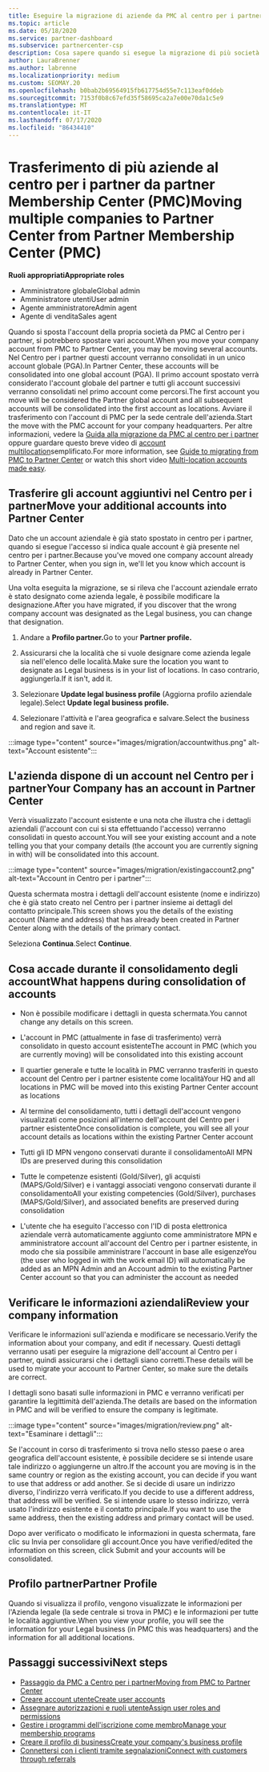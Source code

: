 ```yaml
---
title: Eseguire la migrazione di aziende da PMC al centro per i partner
ms.topic: article
ms.date: 05/18/2020
ms.service: partner-dashboard
ms.subservice: partnercenter-csp
description: Cosa sapere quando si esegue la migrazione di più società dal centro di appartenenza ai partner (PMC) al centro per i partner e consolidarle in un account globale partner.
author: LauraBrenner
ms.author: labrenne
ms.localizationpriority: medium
ms.custom: SEOMAY.20
ms.openlocfilehash: b0bab2b69564915fb617754d55e7c113eaf0ddeb
ms.sourcegitcommit: 7153f0b8c67efd35f58695ca2a7e00e70da1c5e9
ms.translationtype: MT
ms.contentlocale: it-IT
ms.lasthandoff: 07/17/2020
ms.locfileid: "86434410"
---
```

# <a name="moving-multiple-companies-to-partner-center-from-partner-membership-center-pmc"></a><span data-ttu-id="fb538-103">Trasferimento di più aziende al centro per i partner da partner Membership Center (PMC)</span><span class="sxs-lookup"><span data-stu-id="fb538-103">Moving multiple companies to Partner Center from Partner Membership Center (PMC)</span></span>

<span data-ttu-id="fb538-104">**Ruoli appropriati**</span><span class="sxs-lookup"><span data-stu-id="fb538-104">**Appropriate roles**</span></span>

- <span data-ttu-id="fb538-105">Amministratore globale</span><span class="sxs-lookup"><span data-stu-id="fb538-105">Global admin</span></span>
- <span data-ttu-id="fb538-106">Amministratore utenti</span><span class="sxs-lookup"><span data-stu-id="fb538-106">User admin</span></span>
- <span data-ttu-id="fb538-107">Agente amministratore</span><span class="sxs-lookup"><span data-stu-id="fb538-107">Admin agent</span></span>
- <span data-ttu-id="fb538-108">Agente di vendita</span><span class="sxs-lookup"><span data-stu-id="fb538-108">Sales agent</span></span>

<span data-ttu-id="fb538-109">Quando si sposta l'account della propria società da PMC al Centro per i partner, si potrebbero spostare vari account.</span><span class="sxs-lookup"><span data-stu-id="fb538-109">When you move your company account from PMC to Partner Center, you may be moving several accounts.</span></span> <span data-ttu-id="fb538-110">Nel Centro per i partner questi account verranno consolidati in un unico account globale (PGA).</span><span class="sxs-lookup"><span data-stu-id="fb538-110">In Partner Center, these accounts will be consolidated into one global account (PGA).</span></span> <span data-ttu-id="fb538-111">Il primo account spostato verrà considerato l'account globale del partner e tutti gli account successivi verranno consolidati nel primo account come percorsi.</span><span class="sxs-lookup"><span data-stu-id="fb538-111">The first account you move will be considered the Partner global account and all subsequent accounts will be consolidated into the first account as locations.</span></span> <span data-ttu-id="fb538-112">Avviare il trasferimento con l'account di PMC per la sede centrale dell'azienda.</span><span class="sxs-lookup"><span data-stu-id="fb538-112">Start the move with the PMC account for your company headquarters.</span></span> <span data-ttu-id="fb538-113">Per altre informazioni, vedere la [Guida alla migrazione da PMC al centro per i partner](guide-to-migration.md) oppure guardare questo breve video di [account multilocation](https://vimeo.com/290335248)semplificato.</span><span class="sxs-lookup"><span data-stu-id="fb538-113">For more information, see [Guide to migrating from PMC to Partner Center](guide-to-migration.md) or watch this short video [Multi-location accounts made easy](https://vimeo.com/290335248).</span></span>

## <a name="move-your-additional-accounts-into-partner-center"></a><span data-ttu-id="fb538-114">Trasferire gli account aggiuntivi nel Centro per i partner</span><span class="sxs-lookup"><span data-stu-id="fb538-114">Move your additional accounts into Partner Center</span></span>

<span data-ttu-id="fb538-115">Dato che un account aziendale è già stato spostato in centro per i partner, quando si esegue l'accesso si indica quale account è già presente nel centro per i partner.</span><span class="sxs-lookup"><span data-stu-id="fb538-115">Because you've moved one company account already to Partner Center, when you sign in, we'll let you know which account is already in Partner Center.</span></span>

<span data-ttu-id="fb538-116">Una volta eseguita la migrazione, se si rileva che l'account aziendale errato è stato designato come azienda legale, è possibile modificare la designazione.</span><span class="sxs-lookup"><span data-stu-id="fb538-116">After you have migrated, if you discover that the wrong company account was designated as the Legal business, you can change that designation.</span></span>

1. <span data-ttu-id="fb538-117">Andare a **Profilo partner.**</span><span class="sxs-lookup"><span data-stu-id="fb538-117">Go to your **Partner profile.**</span></span>

2. <span data-ttu-id="fb538-118">Assicurarsi che la località che si vuole designare come azienda legale sia nell'elenco delle località.</span><span class="sxs-lookup"><span data-stu-id="fb538-118">Make sure the location you want to designate as Legal business is in your list of locations.</span></span> <span data-ttu-id="fb538-119">In caso contrario, aggiungerla.</span><span class="sxs-lookup"><span data-stu-id="fb538-119">If it isn't, add it.</span></span>

3. <span data-ttu-id="fb538-120">Selezionare **Update legal business profile** (Aggiorna profilo aziendale legale).</span><span class="sxs-lookup"><span data-stu-id="fb538-120">Select **Update legal business profile.**</span></span>

4. <span data-ttu-id="fb538-121">Selezionare l'attività e l'area geografica e salvare.</span><span class="sxs-lookup"><span data-stu-id="fb538-121">Select the business and region and save it.</span></span>

:::image type="content" source="images/migration/accountwithus.png" alt-text="Account esistente":::

## <a name="your-company-has-an-account-in-partner-center"></a><span data-ttu-id="fb538-123">L'azienda dispone di un account nel Centro per i partner</span><span class="sxs-lookup"><span data-stu-id="fb538-123">Your Company has an account in Partner Center</span></span>

<span data-ttu-id="fb538-124">Verrà visualizzato l'account esistente e una nota che illustra che i dettagli aziendali (l'account con cui si sta effettuando l'accesso) verranno consolidati in questo account.</span><span class="sxs-lookup"><span data-stu-id="fb538-124">You will see your existing account and a note telling you that your company details (the account you are currently signing in with) will be consolidated into this account.</span></span>

:::image type="content" source="images/migration/existingaccount2.png" alt-text="Account in Centro per i partner":::

<span data-ttu-id="fb538-126">Questa schermata mostra i dettagli dell'account esistente (nome e indirizzo) che è già stato creato nel Centro per i partner insieme ai dettagli del contatto principale.</span><span class="sxs-lookup"><span data-stu-id="fb538-126">This screen shows you the details of the existing account (Name and address) that has already been created in Partner Center along with the details of the primary contact.</span></span>

<span data-ttu-id="fb538-127">Seleziona **Continua**.</span><span class="sxs-lookup"><span data-stu-id="fb538-127">Select **Continue**.</span></span>

## <a name="what-happens-during-consolidation-of-accounts"></a><span data-ttu-id="fb538-128">Cosa accade durante il consolidamento degli account</span><span class="sxs-lookup"><span data-stu-id="fb538-128">What happens during consolidation of accounts</span></span>

- <span data-ttu-id="fb538-129">Non è possibile modificare i dettagli in questa schermata.</span><span class="sxs-lookup"><span data-stu-id="fb538-129">You cannot change any details on this screen.</span></span>

- <span data-ttu-id="fb538-130">L'account in PMC (attualmente in fase di trasferimento) verrà consolidato in questo account esistente</span><span class="sxs-lookup"><span data-stu-id="fb538-130">The account in PMC (which you are currently moving) will be consolidated into this existing account</span></span>

- <span data-ttu-id="fb538-131">Il quartier generale e tutte le località in PMC verranno trasferiti in questo account del Centro per i partner esistente come località</span><span class="sxs-lookup"><span data-stu-id="fb538-131">Your HQ and all locations in PMC will be moved into this existing Partner Center account as locations</span></span>

- <span data-ttu-id="fb538-132">Al termine del consolidamento, tutti i dettagli dell'account vengono visualizzati come posizioni all'interno dell'account del Centro per i partner esistente</span><span class="sxs-lookup"><span data-stu-id="fb538-132">Once consolidation is complete, you will see all your account details as locations within the existing Partner Center account</span></span>

- <span data-ttu-id="fb538-133">Tutti gli ID MPN vengono conservati durante il consolidamento</span><span class="sxs-lookup"><span data-stu-id="fb538-133">All MPN IDs are preserved during this consolidation</span></span>

- <span data-ttu-id="fb538-134">Tutte le competenze esistenti (Gold/Silver), gli acquisti (MAPS/Gold/Silver) e i vantaggi associati vengono conservati durante il consolidamento</span><span class="sxs-lookup"><span data-stu-id="fb538-134">All your existing competencies (Gold/Silver), purchases (MAPS/Gold/Silver), and associated benefits are preserved during consolidation</span></span>

- <span data-ttu-id="fb538-135">L'utente che ha eseguito l'accesso con l'ID di posta elettronica aziendale verrà automaticamente aggiunto come amministratore MPN e amministratore account all'account del Centro per i partner esistente, in modo che sia possibile amministrare l'account in base alle esigenze</span><span class="sxs-lookup"><span data-stu-id="fb538-135">You (the user who logged in with the work email ID) will automatically be added as an MPN Admin and an Account admin to the existing Partner Center account so that you can administer the account as needed</span></span>

## <a name="review-your-company-information"></a><span data-ttu-id="fb538-136">Verificare le informazioni aziendali</span><span class="sxs-lookup"><span data-stu-id="fb538-136">Review your company information</span></span>

<span data-ttu-id="fb538-137">Verificare le informazioni sull'azienda e modificare se necessario.</span><span class="sxs-lookup"><span data-stu-id="fb538-137">Verify the information about your company, and edit if necessary.</span></span>  <span data-ttu-id="fb538-138">Questi dettagli verranno usati per eseguire la migrazione dell'account al Centro per i partner, quindi assicurarsi che i dettagli siano corretti.</span><span class="sxs-lookup"><span data-stu-id="fb538-138">These details will be used to migrate your account to Partner Center, so make sure the details are correct.</span></span>

<span data-ttu-id="fb538-139">I dettagli sono basati sulle informazioni in PMC e verranno verificati per garantire la legittimità dell'azienda.</span><span class="sxs-lookup"><span data-stu-id="fb538-139">The details are based on the information in PMC and will be verified to ensure the company is legitimate.</span></span>


:::image type="content" source="images/migration/review.png" alt-text="Esaminare i dettagli":::

<span data-ttu-id="fb538-141">Se l'account in corso di trasferimento si trova nello stesso paese o area geografica dell'account esistente, è possibile decidere se si intende usare tale indirizzo o aggiungerne un altro.</span><span class="sxs-lookup"><span data-stu-id="fb538-141">If the account you are moving is in the same country or region as the existing account, you can decide if you want to use that address or add another.</span></span> <span data-ttu-id="fb538-142">Se si decide di usare un indirizzo diverso, l'indirizzo verrà verificato.</span><span class="sxs-lookup"><span data-stu-id="fb538-142">If you decide to use a different address, that address will be verified.</span></span> <span data-ttu-id="fb538-143">Se si intende usare lo stesso indirizzo, verrà usato l'indirizzo esistente e il contatto principale.</span><span class="sxs-lookup"><span data-stu-id="fb538-143">If you want to use the same address, then the existing address and primary contact will be used.</span></span>

<span data-ttu-id="fb538-144">Dopo aver verificato o modificato le informazioni in questa schermata, fare clic su Invia per consolidare gli account.</span><span class="sxs-lookup"><span data-stu-id="fb538-144">Once you have verified/edited the information on this screen, click Submit and your accounts will be consolidated.</span></span>

## <a name="partner-profile"></a><span data-ttu-id="fb538-145">Profilo partner</span><span class="sxs-lookup"><span data-stu-id="fb538-145">Partner Profile</span></span>

<span data-ttu-id="fb538-146">Quando si visualizza il profilo, vengono visualizzate le informazioni per l'Azienda legale (la sede centrale si trova in PMC) e le informazioni per tutte le località aggiuntive.</span><span class="sxs-lookup"><span data-stu-id="fb538-146">When you view your profile, you will see the information for your Legal business (in PMC this was headquarters) and the information for all additional locations.</span></span>

## <a name="next-steps"></a><span data-ttu-id="fb538-147">Passaggi successivi</span><span class="sxs-lookup"><span data-stu-id="fb538-147">Next steps</span></span>

- [<span data-ttu-id="fb538-148">Passaggio da PMC a Centro per i partner</span><span class="sxs-lookup"><span data-stu-id="fb538-148">Moving from PMC to Partner Center</span></span>](move-pmc-pc-map.md)
- [<span data-ttu-id="fb538-149">Creare account utente</span><span class="sxs-lookup"><span data-stu-id="fb538-149">Create user accounts</span></span>](create-user-accounts-and-set-permissions.md)
- [<span data-ttu-id="fb538-150">Assegnare autorizzazioni e ruoli utente</span><span class="sxs-lookup"><span data-stu-id="fb538-150">Assign user roles and permissions</span></span>](permissions-overview.md)
- [<span data-ttu-id="fb538-151">Gestire i programmi dell'iscrizione come membro</span><span class="sxs-lookup"><span data-stu-id="fb538-151">Manage your membership programs</span></span>](renew-mpn-offers.md)
- [<span data-ttu-id="fb538-152">Creare il profilo di business</span><span class="sxs-lookup"><span data-stu-id="fb538-152">Create your company's business profile</span></span>](create-a-marketing-profile.md)
- [<span data-ttu-id="fb538-153">Connettersi con i clienti tramite segnalazioni</span><span class="sxs-lookup"><span data-stu-id="fb538-153">Connect with customers through referrals</span></span>](responding-to-referrals.md)
